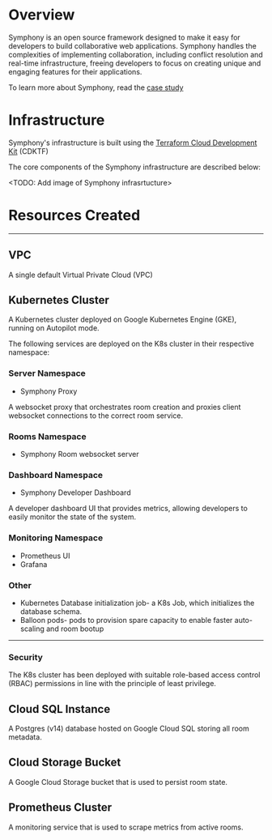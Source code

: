 # Overview

Symphony is an open source framework designed to make it easy for developers to build collaborative web applications. Symphony handles the complexities of implementing collaboration, including conflict resolution and real-time infrastructure, freeing developers to focus on creating unique and engaging features for their applications.

To learn more about Symphony, read the [case study](#case-study)

# Infrastructure

Symphony's infrastructure is built using the [Terraform Cloud Development Kit](https://developer.hashicorp.com/terraform/cdktf) (CDKTF)

The core components of the Symphony infrastructure are described below:

<TODO: Add image of Symphony infrasrtucture>

# Resources Created
---

## VPC

A single default Virtual Private Cloud (VPC)

## Kubernetes Cluster

A Kubernetes cluster deployed on Google Kubernetes Engine (GKE), running on Autopilot mode.

The following services are deployed on the K8s cluster in their respective namespace:

### Server Namespace

- Symphony Proxy

A websocket proxy that orchestrates room creation and proxies client websocket connections to the correct room service.

### Rooms Namespace

- Symphony Room websocket server

### Dashboard Namespace

- Symphony Developer Dashboard

A developer dashboard UI that provides metrics, allowing developers to easily monitor the state of the system.

### Monitoring Namespace

- Prometheus UI
- Grafana

### Other

- Kubernetes Database initialization job- a K8s Job, which initializes the database schema.
- Balloon pods- pods to provision spare capacity to enable faster auto-scaling and room bootup
---
### Security

The K8s cluster has been deployed with suitable role-based access control (RBAC) permissions in line with the principle of least privilege.

## Cloud SQL Instance

A Postgres (v14) database hosted on Google Cloud SQL storing all room metadata.

## Cloud Storage Bucket

A Google Cloud Storage bucket that is used to persist room state.

## Prometheus Cluster

A monitoring service that is used to scrape metrics from active rooms.


